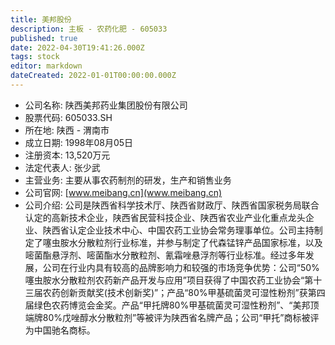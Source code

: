 ```yaml
---
title: 美邦股份
description: 主板 - 农药化肥 - 605033
published: true
date: 2022-04-30T19:41:26.000Z
tags: stock
editor: markdown
dateCreated: 2022-01-01T00:00:00.000Z
---
```


- 公司名称: 陕西美邦药业集团股份有限公司
- 股票代码: 605033.SH
- 所在地: 陕西 - 渭南市
- 成立日期: 1998年08月05日
- 注册资本: 13,520万元
- 法定代表人: 张少武
- 主营业务: 主要从事农药制剂的研发，生产和销售业务
- 公司官网: [www.meibang.cn](www.meibang.cn)
- 公司介绍: 公司是陕西省科学技术厅、陕西省财政厅、陕西省国家税务局联合认定的高新技术企业，陕西省民营科技企业、陕西省农业产业化重点龙头企业、陕西省认定企业技术中心、中国农药工业协会常务理事单位。公司主持制定了噻虫胺水分散粒剂行业标准，并参与制定了代森锰锌产品国家标准，以及嘧菌酯悬浮剂、嘧菌酯水分散粒剂、氰霜唑悬浮剂等行业标准。经过多年发展，公司在行业内具有较高的品牌影响力和较强的市场竞争优势：公司“50%噻虫胺水分散粒剂农药新产品开发与应用”项目获得了中国农药工业协会“第十三届农药创新贡献奖(技术创新奖)”；产品“80%甲基硫菌灵可湿性粉剂”获第四届绿色农药博览会金奖。产品“甲托牌80%甲基硫菌灵可湿性粉剂”、“美邦顶端牌80%戊唑醇水分散粒剂”等被评为陕西省名牌产品；公司“甲托”商标被评为中国驰名商标。


